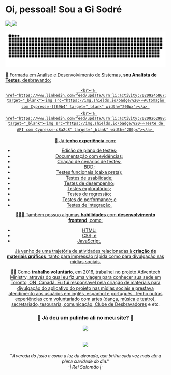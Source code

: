 # Oi, pessoal! Sou a Gi Sodré

<div>
  <a href="https://github.com/lekaxl-qa">
  <img height="150em" src="https://github-readme-stats.vercel.app/api?username=lekaxl-qa&show_icons=true&theme=dracula&include_all_commits=true&count_private=true"/>
  <img height="150em" src="https://github-readme-stats.vercel.app/api/top-langs/?username=lekaxl-qa&layout=compact&langs_count=8&theme=dracula"/>
</div>

<div>

 ![Snake animation](https://github.com/lekaxl-qa/leka-sda/blob/output/github-contribution-grid-snake.svg)
 
</div>
  
<div> 
  
  <p>🌺 Formada em Análise e Desenvolvimento de Sistemas, <b>sou Analista de Testes</b>, desbravando:</p>
  
</div>
 
<div align="center">
   
      <br><a href="https://www.linkedin.com/feed/update/urn:li:activity:7020924586716217344/" target="_blank"><img src="https://img.shields.io/badge/%20-⭐Automação com Cypress⭐-ff69b4" target="_blank" width="200px"></a> 
      <br><a href="https://www.linkedin.com/feed/update/urn:li:activity:7020926298810126336/" target="_blank"><img src="https://img.shields.io/badge/%20-⭐Teste de API com Cypress⭐-c8a2c8" target="_blank" width="200px"></a> 

<div> 
  
<div>
  
🌺 Já **tenho experiência** com:
  
  </div>
  
- Edição de plano de testes;
- Documentação com evidências;
- Criação de cenários de testes;
- BDD;
- Testes funcionais (caixa preta);
- Testes de usabilidade;
- Testes de desempenho;
- Testes exploratórios;
- Testes de regressão;
- Testes de performance; e
- Testes de integração. 
  

👩🏻‍💻 Também possuo algumas **habilidades** com **desenvolvimento frontend**, como:
- HTML;
- CSS; e
- JavaScript.

Já venho de uma trajetória de atividades relacionadas à **criação de materiais gráficos**, tanto para impressão rápida como para divulgação nas mídias sociais.

🙋🏻 Como **trabalho voluntário**, em 2016, trabalhei no projeto Adventech Ministry, através do qual eu fiz uma viagem para conhecer sua sede em Toronto, ON, Canadá. Eu fui responsável pela criação de materiais para divulgação do aplicativo do projeto nas mídias sociais e prestava atendimento aos usuários em inglês, espanhol e português. Tenho outras experiências com voluntariado com artes (dança, música e teatro), secretariado, tesouraria, comunicação, [Clube de Desbravadores](https://clubes.adventistas.org/br/) e etc.

<div align="center">
 
  ### 🤩 Já deu um pulinho ali no [meu site](https://www.xltech.com.br)? 🤩
  <img src="https://user-images.githubusercontent.com/67244332/212208791-981b5a9d-102f-4273-a5a3-c5163961fc3d.gif" width="500px" />
 
</div>

<div align="center">
  
  <br><a href="https://www.beacons.ai/lekaxl.qa" target="_blank"><img src="https://img.shields.io/badge/%20-Mais sobre mim-ff69b4" target="_blank" width="150px"></a> 
 
<div> 
 
<!--<a href="https://www.linkedin.com/in/giselesodre" target="_blank"><img src="https://img.shields.io/badge/%20-LinkedIn-blue" target="_blank"></a> 
<a href = "mailto:gisodre.sda@gmail.com" target="_blank"><img src="https://img.shields.io/badge/%20-E--mail-red" target="_blank"></a>
<a href="https://api.whatsapp.com/send/?phone=5561998839644&text&app_absent=0" target="_blank"><img src="https://img.shields.io/badge/%20-WhatsApp-brightgreen" target="_blank"></a>
<a href="https://msng.link/o/?@gisodre_sda=tg" target="_blank"><img src="https://img.shields.io/badge/%20-Telegram-blueviolet" target="_blank"></a>
<a href="https://instagram.com/gisodre.sda" target="_blank"><img src="https://img.shields.io/badge/%20-Instagram-ff69b4" target="_blank"></a>
<a href="https://open.spotify.com/user/giselesodre74?si=98cf78983e76479d&nd=1" target="_blank"><img src="https://img.shields.io/badge/%20-Spotify-yellowgreen" target="_blank"></a> -->

"𝐴 𝑣𝑒𝑟𝑒𝑑𝑎 𝑑𝑜 𝑗𝑢𝑠𝑡𝑜 𝑒 𝑐𝑜𝑚𝑜 𝑎 𝑙𝑢𝑧 𝑑𝑎 𝑎𝑙𝑣𝑜𝑟𝑎𝑑𝑎, 𝑞𝑢𝑒 𝑏𝑟𝑖𝑙ℎ𝑎 𝑐𝑎𝑑𝑎 𝑣𝑒𝑧 𝑚𝑎𝑖𝑠 𝑎𝑡𝑒 𝑎 𝑝𝑙𝑒𝑛𝑎 𝑐𝑙𝑎𝑟𝑖𝑑𝑎𝑑𝑒 𝑑𝑜 𝑑𝑖𝑎." 
 <br> *-| Rei Salomão |-*
 
</div>

